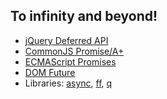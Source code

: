 ## To infinity and beyond!

* [jQuery Deferred API](http://api.jquery.com/category/deferred-object/)
* [CommonJS Promise/A+](https://github.com/promises-aplus)
* [ECMAScript Promises](http://wiki.ecmascript.org/doku.php?id=strawman:concurrency)
* [DOM Future](http://dom.spec.whatwg.org/#futures)
* Libraries: [async](https://github.com/caolan/async),
[ff](https://github.com/gameclosure/ff),
[q](https://github.com/kriskowal/q)